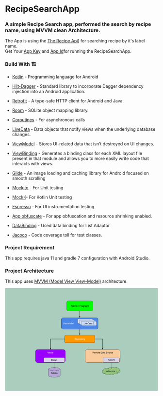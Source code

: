 # RecipeSearchApp
 ### A simple Recipe Search app, performed the search by recipe name, using MVVM clean Architecture.
The App is using the [The Recipe Api]] for searching recipe by it's label name.<br/>
Get Your [App Key] and [App Id]for running the RecipeSearchApp.

### Build With 🏗️
- [Kotlin] - Programming language for Android
- [Hilt-Dagger] - Standard library to incorporate Dagger dependency injection into an Android application.
- [Retrofit] -  A type-safe HTTP client for Android and Java.
- [Room] - SQLite object mapping library.
- [Coroutines] - For asynchronous calls
- [LiveData] - Data objects that notify views when the underlying database changes.
- [ViewModel] - Stores UI-related data that isn't destroyed on UI changes.
- [ViewBinding] - Generates a binding class for each XML layout file present in that module and allows you to more easily write code that interacts with views.
- [Glide] - An image loading and caching library for Android focused on smooth scrolling
- [Mockito] - For Unit testing
- [MockK]- For Kotlin Unit testing
- [Espresso] - For UI instrumentation testing
- [App obfuscate] - For app obfuscation and resource shrinking enabled.
- [DataBinding] - Used data binding for List Adaptor
- [Jacoco] - Code coverage toll for test classes.

   [ViewModel]: <https://developer.android.com/topic/libraries/architecture/viewmodel>
   [Hilt-Dagger]: <https://dagger.dev/hilt/>
   [DataStore]: <https://developer.android.com/topic/libraries/architecture/datastore>
   [ViewBinding]: <https://developer.android.com/topic/libraries/view-binding>
   [LiveData]: <https://developer.android.com/topic/libraries/architecture/livedata/>
   [Retrofit]: <https://square.github.io/retrofit/>
   [ViewModel]: <https://developer.android.com/topic/libraries/architecture/viewmodel>
   [Glide]: <https://github.com/bumptech/glide>
   [Kotlin]: <https://kotlinlang.org>
   [Coroutines]: <https://kotlinlang.org/docs/coroutines-overview.html>
   [MVVM (Model View View-Model)]: <https://developer.android.com/jetpack/guide#recommended-app-arch>
   [The Recipe Api]: <https://developer.edamam.com/edamam-docs-recipe-api>
   [App Key]:  <https://developer.edamam.com/edamam-recipe-api>
   [App Id]:  <https://developer.edamam.com/admin/applications/>
   [Room]: <https://developer.android.com/training/data-storage/room/>
   [Mockito]:  <https://site.mockito.org/?>
   [MockK]:  <https://mockk.io/>
   [Espresso]: <https://developer.android.com/training/testing/espresso>
   [App obfuscate]: <https://developer.android.com/studio/build/shrink-code>
   [DataBinding]: <https://developer.android.com/topic/libraries/data-binding>
   [Jacoco]: <https://docs.gradle.org/current/userguide/jacoco_plugin.html>

### Project Requirement

This app requires java 11 and gradle 7 configuration with Android Studio.

### Project Architecture

This app uses [MVVM (Model View View-Model)] architecture.

![alt text](https://github.com/maanbhati/TodoMvvmApp/blob/main/mvvm_architecture.png?raw=true)

